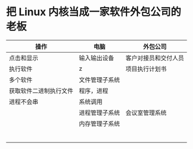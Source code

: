 # 把 Linux 内核当成一家软件外包公司的老板

| 操作                   | 电脑           | 外包公司             |
| ---------------------- | -------------- | -------------------- |
| 点击和显示             | 输入输出设备   | 客户对接员和交付人员 |
| 执行软件               | z              | 项目执行计划书       |
| 多个软件               | 文件管理子系统 |                      |
| 获取软件二进制执行文件 | 程序，进程     |                      |
| 进程不会串             | 系统调用       |                      |
|                        | 进程管理子系统 | 会议室管理系统       |
|                        | 内存管理子系统 |                      |
|                        |                |                      |
|                        |                |                      |
|                        |                |                      |
|                        |                |                      |
|                        |                |                      |
|                        |                |                      |

